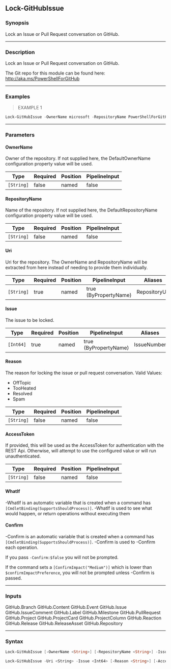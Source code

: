 Lock-GitHubIssue
----------------

### Synopsis
Lock an Issue or Pull Request conversation on GitHub.

---

### Description

Lock an Issue or Pull Request conversation on GitHub.

The Git repo for this module can be found here: http://aka.ms/PowerShellForGitHub

---

### Examples
> EXAMPLE 1

```PowerShell
Lock-GitHubIssue -OwnerName microsoft -RepositoryName PowerShellForGitHub -Issue 4 -Title 'Test Issue' -Reason Spam
```

---

### Parameters
#### **OwnerName**
Owner of the repository.
If not supplied here, the DefaultOwnerName configuration property value will be used.

|Type      |Required|Position|PipelineInput|
|----------|--------|--------|-------------|
|`[String]`|false   |named   |false        |

#### **RepositoryName**
Name of the repository.
If not supplied here, the DefaultRepositoryName configuration property value will be used.

|Type      |Required|Position|PipelineInput|
|----------|--------|--------|-------------|
|`[String]`|false   |named   |false        |

#### **Uri**
Uri for the repository.
The OwnerName and RepositoryName will be extracted from here instead of needing to provide
them individually.

|Type      |Required|Position|PipelineInput        |Aliases      |
|----------|--------|--------|---------------------|-------------|
|`[String]`|true    |named   |true (ByPropertyName)|RepositoryUrl|

#### **Issue**
The issue to be locked.

|Type     |Required|Position|PipelineInput        |Aliases    |
|---------|--------|--------|---------------------|-----------|
|`[Int64]`|true    |named   |true (ByPropertyName)|IssueNumber|

#### **Reason**
The reason for locking the issue or pull request conversation.
Valid Values:

* OffTopic
* TooHeated
* Resolved
* Spam

|Type      |Required|Position|PipelineInput|
|----------|--------|--------|-------------|
|`[String]`|false   |named   |false        |

#### **AccessToken**
If provided, this will be used as the AccessToken for authentication with the
REST Api.  Otherwise, will attempt to use the configured value or will run unauthenticated.

|Type      |Required|Position|PipelineInput|
|----------|--------|--------|-------------|
|`[String]`|false   |named   |false        |

#### **WhatIf**
-WhatIf is an automatic variable that is created when a command has ```[CmdletBinding(SupportsShouldProcess)]```.
-WhatIf is used to see what would happen, or return operations without executing them
#### **Confirm**
-Confirm is an automatic variable that is created when a command has ```[CmdletBinding(SupportsShouldProcess)]```.
-Confirm is used to -Confirm each operation.

If you pass ```-Confirm:$false``` you will not be prompted.

If the command sets a ```[ConfirmImpact("Medium")]``` which is lower than ```$confirmImpactPreference```, you will not be prompted unless -Confirm is passed.

---

### Inputs
GitHub.Branch
GitHub.Content
GitHub.Event
GitHub.Issue
GitHub.IssueComment
GitHub.Label
GitHub.Milestone
GitHub.PullRequest
GitHub.Project
GitHub.ProjectCard
GitHub.ProjectColumn
GitHub.Reaction
GitHub.Release
GitHub.ReleaseAsset
GitHub.Repository

---

### Syntax
```PowerShell
Lock-GitHubIssue [-OwnerName <String>] [-RepositoryName <String>] -Issue <Int64> [-Reason <String>] [-AccessToken <String>] [-WhatIf] [-Confirm] [<CommonParameters>]
```
```PowerShell
Lock-GitHubIssue -Uri <String> -Issue <Int64> [-Reason <String>] [-AccessToken <String>] [-WhatIf] [-Confirm] [<CommonParameters>]
```
